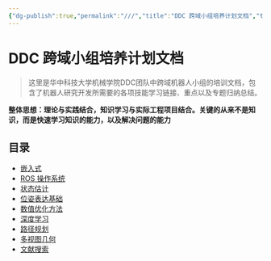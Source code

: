 ```yaml
---
{"dg-publish":true,"permalink":"///","title":"DDC 跨域小组培养计划文档","tags":["gardenEntry"]}
---
```



# DDC 跨域小组培养计划文档

> 这里是华中科技大学机械学院DDC团队中跨域机器人小组的培训文档，包含了机器人研究开发所需要的各项技能学习链接、重点以及专题归纳总结。

**整体思想：理论与实践结合，知识学习与实际工程项目结合。关键的从来不是知识，而是快速学习知识的能力，以及解决问题的能力**

## 目录

- [嵌入式](https://crossdemainrobot.github.io/Tutorials/embedded)
- [ROS 操作系统](https://crossdemainrobot.github.io/Tutorials/ros)
- [状态估计](https://crossdemainrobot.github.io/Tutorials/estimate)
- [位姿表达基础](https://crossdemainrobot.github.io/Tutorials/pose)
- [数值优化方法](https://crossdemainrobot.github.io/Tutorials/numerical)
- [深度学习](https://crossdemainrobot.github.io/Tutorials/learn)
- [路径规划](https://crossdemainrobot.github.io/Tutorials/motion_plan)
- [多视图几何](https://crossdemainrobot.github.io/Tutorials/mvg/)
- [文献搜索](https://crossdemainrobot.github.io/Tutorials/)




